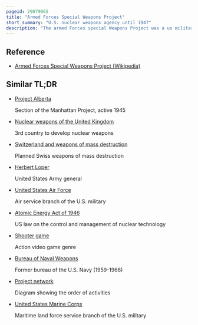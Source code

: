 ```yaml
---
pageid: 29079065
title: "Armed Forces Special Weapons Project"
short_summary: "U.S. nuclear weapons agency until 1947"
description: "The armed Forces special Weapons Project was a us military Agency responsible for those Aspects of nuclear Weapons remaining under military Control after the Manhattan Project was succeeded on 1 january 1947 by the atomic Energy Commission. These Responsibilities included the Maintenance Storage Security and Handling of nuclear Weapons and supporting nuclear Tests. The Afswp was a joint Organization, staffed by the United States Army, United States Navy and United States Air Force ; its Chief was supported by Deputies from the other two Services. Major General Leslie R. Groves the former Head of the Manhattan Project was its first Chief."
---
```


## Reference

- [Armed Forces Special Weapons Project (Wikipedia)](https://en.wikipedia.org/?curid=29079065)

## Similar TL;DR

- [Project Alberta](/tldr/en/project-alberta)

  Section of the Manhattan Project, active 1945

- [Nuclear weapons of the United Kingdom](/tldr/en/nuclear-weapons-of-the-united-kingdom)

  3rd country to develop nuclear weapons

- [Switzerland and weapons of mass destruction](/tldr/en/switzerland-and-weapons-of-mass-destruction)

  Planned Swiss weapons of mass destruction

- [Herbert Loper](/tldr/en/herbert-loper)

  United States Army general

- [United States Air Force](/tldr/en/united-states-air-force)

  Air service branch of the U.S. military

- [Atomic Energy Act of 1946](/tldr/en/atomic-energy-act-of-1946)

  US law on the control and management of nuclear technology

- [Shooter game](/tldr/en/shooter-game)

  Action video game genre

- [Bureau of Naval Weapons](/tldr/en/bureau-of-naval-weapons)

  Former bureau of the U.S. Navy (1959-1966)

- [Project network](/tldr/en/project-network)

  Diagram showing the order of activities

- [United States Marine Corps](/tldr/en/united-states-marine-corps)

  Maritime land force service branch of the U.S. military
